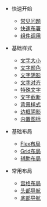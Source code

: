 * 快速开始
    * [常见问题](info/快速开始/常见问题)
    * [快速布署](info/快速开始/快速布署)
    * [组件调用](info/快速开始/组件调用)

* 基础样式
    * [文字大小](info/基础样式/文字大小)
    * [文字颜色](info/基础样式/文字颜色)
    * [文字阴影](info/基础样式/文字阴影)
    * [文字对齐](info/基础样式/文字对齐)
    * [特殊文字](info/基础样式/特殊文字)
    * [文字截断](info/基础样式/文字截断)
    * [背景样式](info/基础样式/背景样式)
    * [边框阴影](info/基础样式/边框阴影)
    * [内置图标](info/基础样式/内置图标)

* 基础布局
    * [Flex布局](info/基础布局/Flex布局)
    * [Grid布局](info/基础布局/Grid布局)
    * [辅助布局](info/基础布局/辅助布局)

* 常用布局
    * [宫格布局](info/常用布局/ggbj)
    * [头部导航](info/常用布局/tbdh)
    * [底部导航](info/常用布局/dbdh)